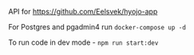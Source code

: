 API for https://github.com/Eelsvek/hyojo-app

For Postgres and pgadmin4 run `docker-compose up -d`

To run code in dev mode - `npm run start:dev`
